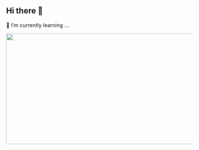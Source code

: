 ## Hi there 👋
🌱 I’m currently learning ...

<a href="https://github.com/devxb/gitanimals">
<img
  src="https://render.gitanimals.org/farms/JunseongLog"
  width="600"
  height="300"
/>
</a>

<!--
**JunseongLog/JunseongLog** is a ✨ _special_ ✨ repository because its `README.md` (this file) appears on your GitHub profile.

Here are some ideas to get you started:

- 🔭 I’m currently working on ...
- 🌱 I’m currently learning ...
- 👯 I’m looking to collaborate on ...
- 🤔 I’m looking for help with ...
- 💬 Ask me about ...
- 📫 How to reach me: ...
- 😄 Pronouns: ...
- ⚡ Fun fact: ...
-->
